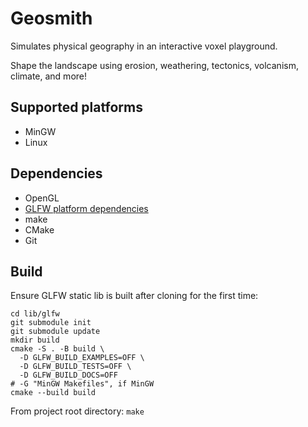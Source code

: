 # Geosmith

Simulates physical geography in an interactive voxel playground.

Shape the landscape using erosion, weathering, tectonics, volcanism, climate, and more!

## Supported platforms

- MinGW
- Linux

## Dependencies

- OpenGL
- [GLFW platform dependencies](https://www.glfw.org/docs/latest/compile_guide.html)
- make
- CMake
- Git

## Build

Ensure GLFW static lib is built after cloning for the first time:
```shell
cd lib/glfw
git submodule init
git submodule update
mkdir build
cmake -S . -B build \
  -D GLFW_BUILD_EXAMPLES=OFF \
  -D GLFW_BUILD_TESTS=OFF \
  -D GLFW_BUILD_DOCS=OFF
# -G "MinGW Makefiles", if MinGW
cmake --build build
```

From project root directory: `make`